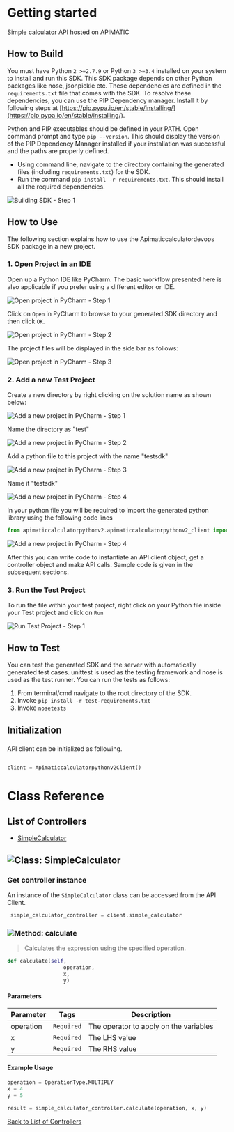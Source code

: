 # Getting started

Simple calculator API hosted on APIMATIC

## How to Build


You must have Python ```2 >=2.7.9``` or Python ```3 >=3.4``` installed on your system to install and run this SDK. This SDK package depends on other Python packages like nose, jsonpickle etc. 
These dependencies are defined in the ```requirements.txt``` file that comes with the SDK.
To resolve these dependencies, you can use the PIP Dependency manager. Install it by following steps at [https://pip.pypa.io/en/stable/installing/](https://pip.pypa.io/en/stable/installing/).

Python and PIP executables should be defined in your PATH. Open command prompt and type ```pip --version```.
This should display the version of the PIP Dependency Manager installed if your installation was successful and the paths are properly defined.

* Using command line, navigate to the directory containing the generated files (including ```requirements.txt```) for the SDK.
* Run the command ```pip install -r requirements.txt```. This should install all the required dependencies.

![Building SDK - Step 1](https://apidocs.io/illustration/python?step=installDependencies&workspaceFolder=APIMATIC%20Calculator%20DevOps-Python)


## How to Use

The following section explains how to use the Apimaticcalculatordevops SDK package in a new project.

### 1. Open Project in an IDE

Open up a Python IDE like PyCharm. The basic workflow presented here is also applicable if you prefer using a different editor or IDE.

![Open project in PyCharm - Step 1](https://apidocs.io/illustration/python?step=pyCharm)

Click on ```Open``` in PyCharm to browse to your generated SDK directory and then click ```OK```.

![Open project in PyCharm - Step 2](https://apidocs.io/illustration/python?step=openProject0&workspaceFolder=APIMATIC%20Calculator%20DevOps-Python)     

The project files will be displayed in the side bar as follows:

![Open project in PyCharm - Step 3](https://apidocs.io/illustration/python?step=openProject1&workspaceFolder=APIMATIC%20Calculator%20DevOps-Python&projectName=apimaticcalculatorpythonv2)     

### 2. Add a new Test Project

Create a new directory by right clicking on the solution name as shown below:

![Add a new project in PyCharm - Step 1](https://apidocs.io/illustration/python?step=createDirectory&workspaceFolder=APIMATIC%20Calculator%20DevOps-Python&projectName=apimaticcalculatorpythonv2)

Name the directory as "test"

![Add a new project in PyCharm - Step 2](https://apidocs.io/illustration/python?step=nameDirectory)
   
Add a python file to this project with the name "testsdk"

![Add a new project in PyCharm - Step 3](https://apidocs.io/illustration/python?step=createFile&workspaceFolder=APIMATIC%20Calculator%20DevOps-Python&projectName=apimaticcalculatorpythonv2)

Name it "testsdk"

![Add a new project in PyCharm - Step 4](https://apidocs.io/illustration/python?step=nameFile)

In your python file you will be required to import the generated python library using the following code lines

```Python
from apimaticcalculatorpythonv2.apimaticcalculatorpythonv2_client import Apimaticcalculatorpythonv2Client
```

![Add a new project in PyCharm - Step 4](https://apidocs.io/illustration/python?step=projectFiles&workspaceFolder=APIMATIC%20Calculator%20DevOps-Python&libraryName=apimaticcalculatorpythonv2.apimaticcalculatorpythonv2_client&projectName=apimaticcalculatorpythonv2&className=Apimaticcalculatorpythonv2Client)

After this you can write code to instantiate an API client object, get a controller object and  make API calls. Sample code is given in the subsequent sections.

### 3. Run the Test Project

To run the file within your test project, right click on your Python file inside your Test project and click on ```Run```

![Run Test Project - Step 1](https://apidocs.io/illustration/python?step=runProject&workspaceFolder=APIMATIC%20Calculator%20DevOps-Python&libraryName=apimaticcalculatorpythonv2.apimaticcalculatorpythonv2_client&projectName=apimaticcalculatorpythonv2&className=Apimaticcalculatorpythonv2Client)


## How to Test

You can test the generated SDK and the server with automatically generated test
cases. unittest is used as the testing framework and nose is used as the test
runner. You can run the tests as follows:

  1. From terminal/cmd navigate to the root directory of the SDK.
  2. Invoke ```pip install -r test-requirements.txt```
  3. Invoke ```nosetests```

## Initialization

### 

API client can be initialized as following.

```python

client = Apimaticcalculatorpythonv2Client()
```



# Class Reference

## <a name="list_of_controllers"></a>List of Controllers

* [SimpleCalculator](#simple_calculator)

## <a name="simple_calculator"></a>![Class: ](https://apidocs.io/img/class.png ".SimpleCalculator") SimpleCalculator

### Get controller instance

An instance of the ``` SimpleCalculator ``` class can be accessed from the API Client.

```python
 simple_calculator_controller = client.simple_calculator
```

### <a name="calculate"></a>![Method: ](https://apidocs.io/img/method.png ".SimpleCalculator.calculate") calculate

> Calculates the expression using the specified operation.

```python
def calculate(self,
                  operation,
                  x,
                  y)
```

#### Parameters

| Parameter | Tags | Description |
|-----------|------|-------------|
| operation |  ``` Required ```  | The operator to apply on the variables |
| x |  ``` Required ```  | The LHS value |
| y |  ``` Required ```  | The RHS value |



#### Example Usage

```python
operation = OperationType.MULTIPLY
x = 4
y = 5

result = simple_calculator_controller.calculate(operation, x, y)

```


[Back to List of Controllers](#list_of_controllers)




